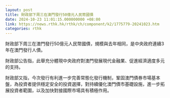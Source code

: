 ```yaml
---
layout: post
title: 財政部下周三在澳門發行50億元人民幣國債
date: 2024-10-23 11:01:15.000000000 +08:00
link: https://news.rthk.hk/rthk/ch/component/k2/1775779-20241023.htm
categories: rthk
---
```


財政部下周三在澳門發行50億元人民幣國債，規模與去年相同，是中央政府連續3年在澳門發行人債。

財政部公告指，此舉充分體現中央政府對澳門發展現代金融業、促進經濟適度多元的支持。

財政部又指，今次發行有利進一步完善常態化發行機制，鞏固澳門債券市場基本盤，為投資者提供穩定安全的投資選擇，對持續優化澳門債市基礎設施，進一步拓展投資者範圍，以及加快對接國際市場具有積極作用。
